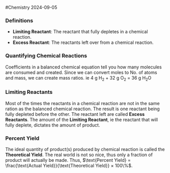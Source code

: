 #Chemistry 2024-09-05

### Definitions
- **Limiting Reactant**: The reactant that fully depletes in a chemical reaction.
- **Excess Reactant**: The reactants left over from a chemical reaction.
### Quantifying Chemical Reactions
Coefficients in a balanced chemical equation tell you how many molecules are consumed and created.
Since we can convert moles to No. of atoms and mass, we can create mass ratios. ie 4 g H$_2$ + 32 g O$_2$ = 36 g H$_2$O

### Limiting Reactants
Most of the times the reactants in a chemical reaction are not in the same ration as the balanced chemical reaction. The result is one reactant being fully depleted before the other. 
The reactant left are called **Excess Reactants**. 
The amount of the **Limiting Reactant**, ie the reactant that will fully  deplete, dictates the amount of product.

### Percent Yield
The ideal quantity of product(s) produced by chemical reaction is called the **Theoretical Yield**.
The real world is not so nice, thus only a fraction of product will actually be made. Thus, $\text{Percent Yield} = \frac{\text{Actual Yield}}{\text{Theoretical Yield}} × 100\%$.